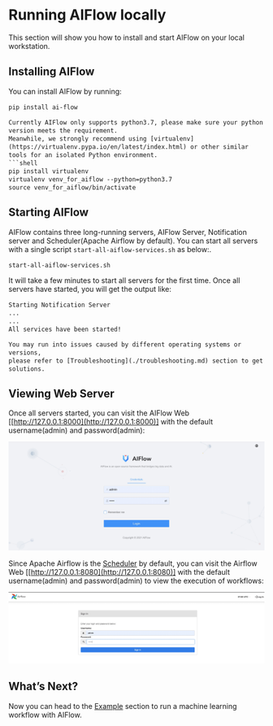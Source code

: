 # Running AIFlow locally

This section will show you how to install and start AIFlow on your local workstation.

## Installing AIFlow
You can install AIFlow by running:
```shell script
pip install ai-flow
```

```{note}
Currently AIFlow only supports python3.7, please make sure your python version meets the requirement.
Meanwhile, we strongly recommend using [virtualenv](https://virtualenv.pypa.io/en/latest/index.html) or other similar tools for an isolated Python environment.
```shell
pip install virtualenv
virtualenv venv_for_aiflow --python=python3.7
source venv_for_aiflow/bin/activate
```


## Starting AIFlow 

AIFlow contains three long-running servers, AIFlow Server, Notification server and Scheduler(Apache Airflow by default).
You can start all servers with a single script `start-all-aiflow-services.sh` as below:.

```shell
start-all-aiflow-services.sh
```

It will take a few minutes to start all servers for the first time. Once all servers have started, you will get the output like:

```text
Starting Notification Server
...
...
All services have been started!
```
```{note}
You may run into issues caused by different operating systems or versions, 
please refer to [Troubleshooting](./troubleshooting.md) section to get solutions.
```
## Viewing Web Server

Once all servers started, you can visit the AIFlow Web [[http://127.0.0.1:8000](http://127.0.0.1:8000)] with the default username(admin) and password(admin):

![aiflow login ui](../../images/ai_flow_webui.jpg)

Since Apache Airflow is the [Scheduler](../architecture/overview.md) by default, you can visit the Airflow Web [[http://127.0.0.1:8080](http://127.0.0.1:8080)] 
with the default username(admin) and password(admin) to view the execution of workflows:

![airflow login ui](../../images/airflow_login_ui.png)

## What’s Next?
Now you can head to the [Example](./run_an_example.md) section to run a machine learning workflow with AIFlow.
